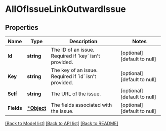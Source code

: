 # AllOfIssueLinkOutwardIssue

## Properties
Name | Type | Description | Notes
------------ | ------------- | ------------- | -------------
**Id** | **string** | The ID of an issue. Required if &#x60;key&#x60; isn&#x27;t provided. | [optional] [default to null]
**Key** | **string** | The key of an issue. Required if &#x60;id&#x60; isn&#x27;t provided. | [optional] [default to null]
**Self** | **string** | The URL of the issue. | [optional] [default to null]
**Fields** | [***Object**](.md) | The fields associated with the issue. | [optional] [default to null]

[[Back to Model list]](../README.md#documentation-for-models) [[Back to API list]](../README.md#documentation-for-api-endpoints) [[Back to README]](../README.md)

